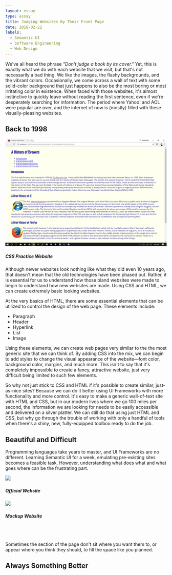 ```yaml
---
layout: essay
type: essay
title: Judging Websites By Their Front Page
date: 2018-02-22
labels:
  - Semantic UI
  - Software Engineering
  - Web Design
---
```

We've all heard the phrase _"Don't judge a book by its cover."_ Yet, this is exactly what we do with each website that we visit, but that's not necessarily a bad thing. We like the images, the flashy backgrounds, and the vibrant colors. Occasionally, we come across a wall of text with some solid-color background that just happens to also be the most boring or most irritating color in existence. When faced with those websites, it's almost instinctive to quickly leave without reading the first sentence, even if we're desperately searching for information. The period where Yahoo! and AOL were popular are over, and the internet of now is (mostly) filled with these visually-pleasing websites. 

## Back to 1998
<div class="ui medium right floated rounded image">
  <img src="/images/semantic-ui/semantic_ui-css.png">
  <h5 class="ui center aligned header">CSS Practice Website</h5>
</div>

Although newer websites look nothing like what they did even 10 years ago, that doesn't mean that the old technologies have been phased out. Rather, it is essential for us to understand how those bland websites were made to begin to understand how new websites are made. Using CSS and HTML, we can create extremely basic looking websites.

At the very basics of HTML, there are some essential elements that can be utilized to control the design of the web page. These elements include:

<ul>
  <li>Paragraph</li>
  <li>Header</li>
  <li>Hyperlink</li>
  <li>List</li>
  <li>Image</li>
</ul>

Using these elements, we can create web pages very similar to the the most generic site that we can think of. By adding CSS into the mix, we can begin to add styles to change the visual appearance of the website—font color, background color, margins, and much more. This isn't to say that it's completely impossible to create a fancy, attractive website, just very difficult being limited to such few elements.

So why not just stick to CSS and HTML if it's possible to create similar, just-as-nice sites? Because we can do it better using UI Frameworks with more functionality and more control. It's easy to make a generic wall-of-text site with HTML and CSS, but in our modern lives where we go 100 miles per second, the information we are looking for needs to be easily accessible and delivered on a silver platter. We can still do that using just HTML and CSS, but why go through the trouble of working with only a handful of tools when there's a shiny, new, fully-equipped toolbox ready to do the job.

## Beautiful and Difficult

Programming languages take years to master, and UI Frameworks are no different. Learning Semantic UI for a week, emulating pre-existing sites becomes a feasible task. However, understanding what does what and what goes where can be the frustrating part.

<div>
  <div class="ui large rounded image">
    <img src="/images/semantic-ui/semantic_ui-official.png">
    <h5 class="ui center aligned header">Official Website</h5>
  </div>
  <div class="ui large rounded image">
    <img src="/images/semantic-ui/semantic_ui-mockup.png">
    <h5 class="ui center aligned header">Mockup Website</h5>
  </div>
</div>
<br><br>

Sometimes the section of the page don't sit where you want them to, or appear where you think they should, to fill the space like you planned.

## Always Something Better
